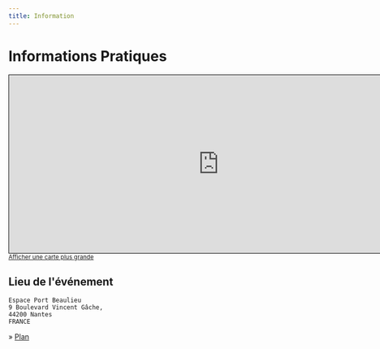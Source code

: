 ```yaml
---
title: Information
---
```


# Informations Pratiques

<div class="col-lg-12">
<iframe width="825" height="350" frameborder="0" scrolling="no" marginheight="0" marginwidth="0" src="https://www.openstreetmap.org/export/embed.html?bbox=-1.5711307525634768%2C47.19052905330344%2C-1.5144824981689455%2C47.22184158429857&amp;layer=mapnik&amp;marker=47.206196095171926%2C-1.5428213172708638" style="border: 1px solid black"></iframe><br/><small><a href="https://www.openstreetmap.org/?mlat=47.2062&amp;mlon=-1.5428#map=15/47.2062/-1.5428">Afficher une carte plus grande</a></small>
</div>

## Lieu de l'événement

```
Espace Port Beaulieu
9 Boulevard Vincent Gâche,
44200 Nantes
FRANCE
```

» [Plan](https://osm.org/go/eq2sLxgK--?m=&node=1648532545)



<!--
<p>
<i class="fa fa-phone"></i> <abbr title="Telephone">Tel</abbr>:
FIXME
</p>
<p><i class="fa fa-desktop"></i> <a href="" target="_blank">Accessibilité</a></p>
<p><i class="fa fa-file-o"></i> <a href="" target="_blank">Venir à FIXME</a></p>
-->

<!--
<div class="col-sm-8">
<h3>Hébergement</h3>
<p>La liste (non exhaustive) suivante regroupe quelques hébergements disponibles à proximité.
</p>
<p>Ces établissement ne sont en aucun cas affiliés à l'évènement et sont listés sur ce site à titre informatif.</p>
<ul>

<li>
<a href="https://www.accorhotels.com/fr/hotel-6190-ibis-marseille-centre-euromed/index.shtml" target="_blank">Hôtel Ibis Marseille Centre Euroméd</a>
<i class="fa fa-star-o"></i>
<i class="fa fa-star-o"></i>
<i class="fa fa-star-o"></i>
</li>
<li>
<a href="https://www.hotel-bb.com/fr/hotels/marseille-centre-la-joliette.htm?arrivalDate=25%2F06%2F2018&departureDate=26%2F06%2F2018"  target="_blank">B&B Hôtel MARSEILLE Centre La Joliette</a>
<i class="fa fa-star-o"></i>
<i class="fa fa-star-o"></i>
</li>
<li>
<a href="https://www.hotel-bb.com/fr/hotels/marseille-euromed.htm?arrivalDate=25%2F06%2F2018&departureDate=26%2F06%2F2018">B&B Hôtel MARSEILLE EUROMED</a>
<i class="fa fa-star-o"></i>
<i class="fa fa-star-o"></i>
</li>
<li>
<a href="https://www.appartcity.com/fr/destinations/provence-alpes-cote-d-azur/marseille/marseille-euromed.html">MARSEILLE EUROMED APPART’CITY</a>
<i class="fa fa-star-o"></i>
<i class="fa fa-star-o"></i>
<i class="fa fa-star-o"></i>
</li>
<li>
<a href="https://www.bestwestern.fr/fr/hotel-Marseille-Best-Western-La-Joliette-93734">Best Western Hotel du Mucem,  Marseille</a>
<i class="fa fa-star-o"></i>
<i class="fa fa-star-o"></i>
<i class="fa fa-star-o"></i>
<i class="fa fa-star-o"></i>
</li>
<li>
<a href="https://www.bestwestern.fr/fr/hotel-Marseille-Best-Western-Hotel-du-Mucem-93759">Best Western Hotel La Joliette,  Marseille</a>
<i class="fa fa-star-o"></i>
<i class="fa fa-star-o"></i>
<i class="fa fa-star-o"></i>
</li>
</ul>
Pour plus d'informations vous pouvez consultez le <a
href="https://www.lyon-france.com/">site de l'Office du Tourisme de Lyon</a>.
</div>
-->

